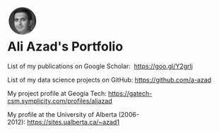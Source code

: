 <h1>
  <img src="aliazad.jpg" alt=""/>
  <br>
  Ali Azad's Portfolio
</h1>

<p>List of my publications on Google Scholar:&nbsp; <a href="https://goo.gl/Y2grlj">https://goo.gl/Y2grlj</a></p>

<p>List of my data science projects on GitHub:&nbsp;<a href="https://github.com/a-azad">https://github.com/a-azad</a></p>

<p>My project profile at Geogia Tech:&nbsp;<a href="https://gatech-csm.symplicity.com/profiles/aliazad">https://gatech-csm.symplicity.com/profiles/aliazad</a></p>

<p>My profile at the University of Alberta (2006-2012):&nbsp;<a href="https://sites.ualberta.ca/~azad1">https://sites.ualberta.ca/~azad1</a></p>

